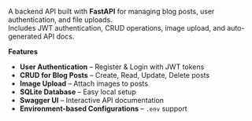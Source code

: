 A backend API built with **FastAPI** for managing blog posts, user authentication, and file uploads.  
Includes JWT authentication, CRUD operations, image upload, and auto-generated API docs.  

**Features**
- **User Authentication** – Register & Login with JWT tokens
- **CRUD for Blog Posts** – Create, Read, Update, Delete posts
- **Image Upload** – Attach images to posts
- **SQLite Database** – Easy local setup
- **Swagger UI** – Interactive API documentation
- **Environment-based Configurations** – `.env` support

